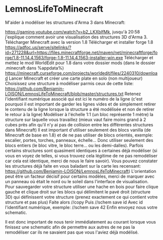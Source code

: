 # LemnosLifeToMinecraft

M'aider à modéliser les structures d'Arma 3 dans Minecraft:

https://gaming.youtube.com/watch?v=b2_LKXbIfMk, jusqu'à 20:58 j'explique comment avoir une visualisation des structures 3D d'Arma 3.
Télécharger Minecraft avec la version 1.8
Télécharger et installer forge 1.8 https://adfoc.us/serve/sitelinks/?id=271228&url=https://files.minecraftforge.net/maven/net/minecraftforge/forge/1.8-11.14.4.1563/forge-1.8-11.14.4.1563-installer-win.exe
Télécharger et mettez le mod WorldEdit pour 1.8 dans votre dossier mods (dans le dossier .minecraft dans %appdata%) https://minecraft.curseforge.com/projects/worldedit/files/2240310/download
Lancer Minecraft et créer une carte plate en solo (non multijoueur)
Choisissez une structure à modéliser parmis ceux de cette liste: https://github.com/Benjamin-LOISON/LemnosLifeToMinecraft/blob/master/structures.txt
Retenez l'identifiant numérique associé qui est ici le numéro de la ligne (c'est pourquoi il est important de garder les lignes vides et de simplement retirer le contenu de la ligne lorsque la structure a été modélisée et non de retirer le retour à la ligne)
Modéliser à l'échelle 1:1 (un bloc représente 1 mètre) la structure sur laquelle vous travaillez (mieux vaut faire moins grand à 2 cubes près afin qu'il n'y ai pas de collision entre les différentes structures dans Minecraft)
Il est important d'utiliser seulement des blocs vanilla (de Minecraft de base en 1.8) et de ne pas utiliser de blocs orientés, exemple: escalier, portes, torches, panneaux, échelle...
Donc utiliser seulement des blocs entiers (le bloc vitre, le bloc terre... ou les demi-dalles).
Parfois certains structures sont quasiment identiques à certaines déjà modéliser (si vous en voyez de telles, si vous trouvez cela légitime de ne pas remodéliser car cela est identique, merci de nous le faire savoir). Vous pouvez constater les structures déjà faite en vous baladant sur la carte les recensant: https://github.com/Benjamin-LOISON/LemnosLifeToMinecraft)
L'orientation peut être un facteur décisif pour certains modèles, merci de marquer avec un panneau où était le nord ou le soleil dans l'interface de visualisation.
Pour sauvegarder votre structure utiliser une hache en bois pour faire clique gauche et clique droit sur les blocs qui délimitent le pavé droit (structure 3D) qui définissent votre structure (prenez exactement ce qui contient votre structure et pas plus)
Faite alors //copy
Puis //schem save id
Avec id l'identifiant numérique, exemple: //schem save 42
Enfin envoyez nous votre schematic.

Il est donc important de nous tenir immédiatement au courant lorsque vous finissez une schematic afin de permettre aux autres de ne pas la remodéliser car ils ne savaient pas que vous l'aviez déjà modélisé.

